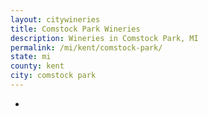 ```yaml
---
layout: citywineries
title: Comstock Park Wineries
description: Wineries in Comstock Park, MI
permalink: /mi/kent/comstock-park/
state: mi
county: kent
city: comstock park
---
```

-
